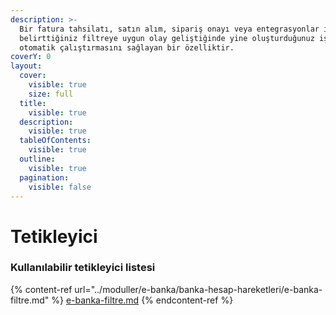 ```yaml
---
description: >-
  Bir fatura tahsilatı, satın alım, sipariş onayı veya entegrasyonlar ile
  belirttiğiniz filtreye uygun olay geliştiğinde yine oluşturduğunuz iş akışını
  otomatik çalıştırmasını sağlayan bir özelliktir.
coverY: 0
layout:
  cover:
    visible: true
    size: full
  title:
    visible: true
  description:
    visible: true
  tableOfContents:
    visible: true
  outline:
    visible: true
  pagination:
    visible: false
---
```


# Tetikleyici

### Kullanılabilir tetikleyici listesi

{% content-ref url="../moduller/e-banka/banka-hesap-hareketleri/e-banka-filtre.md" %}
[e-banka-filtre.md](../moduller/e-banka/banka-hesap-hareketleri/e-banka-filtre.md)
{% endcontent-ref %}
